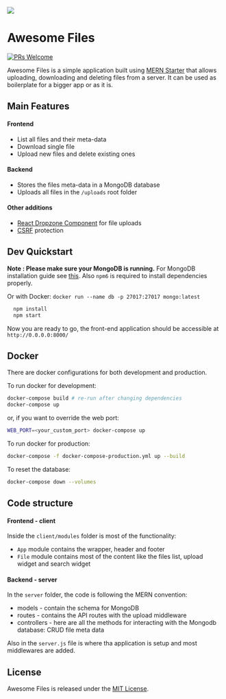 ![](https://res.cloudinary.com/alexpunct/image/upload/v1536507533/awesome-files/awesome-files.jpg)

# Awesome Files
<!-- ![title](https://travis-ci.org/Hashnode/mern-starter.svg?branch=v2.0.0) -->
[![PRs Welcome](https://img.shields.io/badge/PRs-welcome-brightgreen.svg?style=flat-square)](http://makeapullrequest.com)


Awesome Files is a simple application built using [MERN Starter](https://github.com/Hashnode/mern-starter) that allows uploading, downloading and deleting files from a server. It can be used as boilerplate for a bigger app or as it is. 

## Main Features

#### Frontend

- List all files and their meta-data
- Download single file
- Upload new files and delete existing ones

#### Backend

- Stores the files meta-data in a MongoDB database
- Uploads all files in the `/uploads` root folder

#### Other additions

- [React Dropzone Component](https://github.com/felixrieseberg/React-Dropzone-Component) for file uploads
- [CSRF](https://github.com/expressjs/csurf) protection

## Dev Quickstart

**Note : Please make sure your MongoDB is running.** For MongoDB installation guide see [this](https://docs.mongodb.org/v3.0/installation/). Also `npm6` is required to install dependencies properly.

Or with Docker: `docker run --name db -p 27017:27017 mongo:latest`

```sh
  npm install
  npm start
```

Now you are ready to go, the front-end application should be accessible at `http://0.0.0.0:8000/`


## Docker
There are docker configurations for both development and production.

To run docker for development:
```sh
docker-compose build # re-run after changing dependencies
docker-compose up
```
or, if you want to override the web port:
```sh
WEB_PORT=<your_custom_port> docker-compose up
```

To run docker for production:
```sh
docker-compose -f docker-compose-production.yml up --build
```

To reset the database:
```sh
docker-compose down --volumes
```

## Code structure

#### Frontend - client

Inside the `client/modules` folder is most of the functionality:
- `App` module contains the wrapper, header and footer
- `File` module contains most of the content like the files list, upload widget and search widget

#### Backend - server

In the `server` folder, the code is following the MERN convention:
- models - contain the schema for MongoDB
- routes - contains the API routes with the upload middleware
- controllers - here are all the methods for interacting with the Mongodb database: CRUD file meta data

Also in the `server.js` file is where tha application is setup and most middlewares are added.

## License
Awesome Files is released under the [MIT License](http://www.opensource.org/licenses/MIT).
